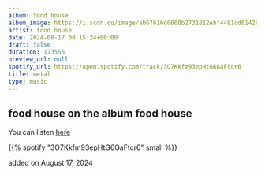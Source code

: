 ```yaml
---
album: food house
album_image: https://i.scdn.co/image/ab67616d0000b2731812ebf4481cd0142857f85b
artist: food house
date: 2024-08-17 00:15:24+00:00
draft: false
duration: 173555
preview_url: null
spotify_url: https://open.spotify.com/track/3O7Kkfm93epHtG6GaFtcr6
title: metal
type: music
---
```



## food house on the album food house

You can listen [here](https://open.spotify.com/track/3O7Kkfm93epHtG6GaFtcr6)

{{% spotify "3O7Kkfm93epHtG6GaFtcr6" small %}}

added on August 17, 2024